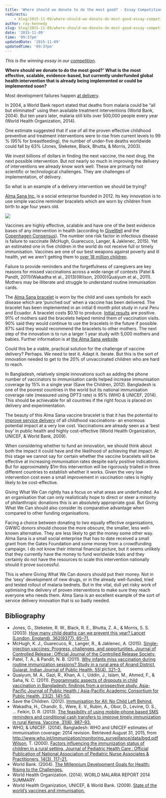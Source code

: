 ```yaml
---
title: 'Where should we donate to do the most good? - Essay Competition Winner'
redirects:
    - blog/2015-11-09/where-should-we-donate-do-most-good-essay-competition-winner
author: ray-kennedy
slug: blog/2015-11-09/where-should-we-donate-do-most-good-essay-competition-winner
date: '2015-11-09'
time: '09:37pm'
updatedDate: '2015-11-09'
updatedTime: '09:37pm'
---
```

_This is the winning essay in our [competition](https://www.givingwhatwecan.org/blog/2015-05-27/announcing-giving-what-we-can-global-poverty-essay-competition-2000-in-prize-money)._

**Where should we donate to do the most good?' What is the most effective, scalable, evidence-based, but currently underfunded global health intervention that is already being implemented or could be implemented soon?**

Most development failures happen [at delivery](http://www.worldbank.org/en/news/speech/2012/10/12/remarks-world-bank-group-president-jim-yong-kim-annual-meeting-plenary-session ).

In 2004, a World Bank report stated that deaths from malaria could be “all but eliminated” using then available treatment interventions (World Bank, 2004). But ten years later, malaria still kills over 500,000 people every year (World Health Organization, 2014).

One estimate suggested that if use of all the proven effective childhood preventive and treatment interventions were to rise from current levels to 99 % (95% for breastfeeding), the number of under-five deaths worldwide could fall by 63% (Jones, Steketee, Black, Bhutta, & Morris, 2003).

We invest billions of dollars in finding the next vaccine, the next drug, the next possible intervention. But not nearly so much in improving the delivery of interventions we already know work well. These are primarily not scientific or technological challenges. They are challenges of implementation, of delivery.

So what is an example of a delivery intervention we should be trying?

[Alma Sana Inc.](http://www.almasanaproject.org/) is a social enterprise founded in 2012\. Its key innovation is to use simple vaccine reminder bracelets which are worn by children from birth to age four years old.

![](/images/uploads/alma_sana.jpg)

Vaccines are highly effective, scalable and have one of the best evidence bases of any intervention in health (according to [GiveWell](http://www.givewell.org/international/technical/programs/immunization) and the [Copenhagen Consensus](http://www.copenhagenconsensus.com/sites/default/files/cc08_results_final_0.pdf)). The number one risk factor in infectious disease is failure to vaccinate (McHugh, Guarecuco, Langer, & Jaklenec, 2015). Yet an estimated one in five children in the world do not receive full or timely immunisation. Vaccines are one of our best weapons against poverty and ill health, yet we aren’t getting them to [over 18 million children](http://www.who.int/gho/immunization/en/).

Failure to provide reminders and the forgetfulness of caregivers are key reasons for missed vaccinations across a wide range of contexts (Patel & Pandit, 2011)(Wakadha et al., 2013)(Wilson, 2000)(Quaiyum et al., 2011). Mothers may be illiterate and struggle to understand routine immunisation cards.

The [Alma Sana bracelet](http://www.almasanaproject.org/our-approach/) is worn by the child and uses symbols for each disease which are ‘punched out’ when a vaccine has been delivered. The bracelet has been implemented in an initial 6 month pilot study in rural Peru and Ecuador. A bracelet costs $0.10 to produce. [Initial results](http://www.almasanaproject.org/pilot-studies/ ) are positive. 91% of mothers said the bracelets helped remind them of vaccination visits. 90% said they would continue to use the bracelets in the future if possible. 87% said they would recommend the bracelets to other mothers. The next step of the innovation is to run a larger 1 year study with 5,000 mothers and babies. Further information is at [the Alma Sana website](http://www.almasanaproject.org/).

Could this be a viable, practical solution for the challenge of vaccine delivery? Perhaps. We need to test it. Adapt it. Iterate. But this is the sort of innovation needed to get to the 20% of unvaccinated children who are hard to reach.

In Bangladesh, relatively simple innovations such as adding the phone number of vaccinators to immunisation cards helped increase immunisation coverage by 15% in a single year (Save the Children, 2012). Bangladesh is one of the poorest countries in the world but its national immunisation coverage rate (measured using DPT3 rate) is 95% (WHO & UNICEF, 2014). This should be achievable for all countries if the right focus is placed on delivery and experimentation.

The beauty of this Alma Sana vaccine bracelet is that it has the potential to [improve service delivery](http://www.almasanaproject.org/our-approach/) of all childhood vaccinations- an enormous potential impact at a very low cost. Vaccinations are already seen as a ‘best buy’ in public health and highly cost-effective (World Health Organization, UNICEF, & World Bank, 2009).

When considering whether to fund an innovation, we should think about both the impact it could have and the likelihood of achieving that impact. At this stage we cannot say for certain whether the vaccine bracelets will be effective at increasing immunisation rates despite early positive indications. But for approximately $1m this intervention will be rigorously trialled in three different countries to establish whether it works. Given the very low intervention cost even a small improvement in vaccination rates is highly likely to be cost-effective.

Giving What We Can rightly has a focus on what areas are underfunded. As an organisation that can only realistically hope to direct or steer a minority of philanthropic donations this is an absolutely appropriate goal. But Giving What We Can should also consider its comparative advantage when compared to other funding organisations.

Facing a choice between donating to two equally effective organisations, GWWC donors should choose the more obscure, the smaller, less well-known alternative. They are less likely to get the money some other way. Alma Sana is a small social enterprise that has to date received a small grant from the Gates Foundation and some money from a crowdfunding campaign. I do not know their internal financial picture, but it seems unlikely that they currently have the money to fund worldwide trials and they certainly do not have the resources to scale this intervention nationally should it prove successful.

This is where Giving What We Can donors should put their money. Not in the ‘sexy’ development of new drugs, or in the already well-funded, tried and tested rollout of malaria bednets. But in the vital, dull yet risky work of optimising the delivery of proven interventions to make sure they reach everyone who needs them. Alma Sana is an excellent example of the sort of service delivery innovation that is so badly needed.

## Bibliography

*   Jones, G., Steketee, R. W., Black, R. E., Bhutta, Z. A., & Morris, S. S. (2003). [How many child deaths can we prevent this year? Lancet (London, England), 362(9377), 65–71\.](http://doi.org/10.1016/S0140-6736(03)13811-1)
*   McHugh, K. J., Guarecuco, R., Langer, R., & Jaklenec, A. (2015). [Single-injection vaccines: Progress, challenges, and opportunities. Journal of Controlled Release : Official Journal of the Controlled Release Society.](http://doi.org/10.1016/j.jconrel.2015.07.029)
*   Patel, T. A., & Pandit, N. B. (2011). [Why infants miss vaccination during routine immunization sessions? Study in a rural area of Anand District, Gujarat. Indian Journal of Public Health, 55(4), 321–3\.](http://doi.org/10.4103/0019-557X.92417)
*   Quaiyum, M. A., Gazi, R., Khan, A. I., Uddin, J., Islam, M., Ahmed, F., & Saha, N. C. (2011). [Programmatic aspects of dropouts in child vaccination in Bangladesh: findings from a prospective study. Asia-Pacific Journal of Public Health / Asia-Pacific Academic Consortium for Public Health, 23(2), 141–50\.](http://doi.org/10.1177/1010539509342119)
*   Save the Children. (2012). [Immunisation for All: No Child Left Behind.](https://www.savethechildren.org.uk/sites/default/files/images/Immunisation_for_All.pdf)
*   Wakadha, H., Chandir, S., Were, E. V., Rubin, A., Obor, D., Levine, O. S., … Feikin, D. R. (2013). [The feasibility of using mobile-phone based SMS reminders and conditional cash transfers to improve timely immunization in rural Kenya. Vaccine, 31(6), 987–93\.](http://doi.org/10.1016/j.vaccine.2012.11.093)
*   WHO, & UNICEF. (2014). Bangladesh: WHO and UNICEF estimates of immunisation coverage: 2014 revision. Retrieved August 31, 2015, from http://www.who.int/immunization/monitoring_surveillance/data/bgd.pdfWilson, T. (2000). [Factors influencing the immunization status of children in a rural setting. Journal of Pediatric Health Care : Official Publication of National Association of Pediatric Nurse Associates & Practitioners, 14(3), 117–21\.](http://www.ncbi.nlm.nih.gov/pubmed/10823970)
*   World Bank. (2004). [The Millennium Development Goals for Health: Rising to the Challenges.](http://www-wds.worldbank.org/external/default/WDSContentServer/WDSP/IB/2004/07/15/000009486_20040715130626/Rendered/PDF/296730PAPER0Mi1ent0goals0for0health.pdf)
*   World Health Organization. (2014). WORLD MALARIA REPORT 2014 SUMMARY.
*   World Health Organization, UNICEF, & World Bank. (2009). [State of the world’s vaccines and immunisation.](http://apps.who.int/iris/bitstream/10665/44169/1/9789241563864_eng.pdf)